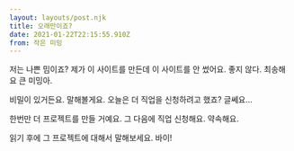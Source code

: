 ```yaml
---
layout: layouts/post.njk
title: 오래만이죠?
date: 2021-01-22T22:15:55.910Z
from: 작은 미밍
---
```

저는 나쁜 밈이죠? 제가 이 사이트를 만든데 이 사이트를 안 썼어요. 좋지 않다. 최송해요 큰 미밍아.

비밀이 있거든요. 말해볼게요. 오늘은 더 직업을 신청하려고 했죠? 글쎄요...

한번만 더 프로젝트를 만들 거예요. 그 다음에 직업 신청해요. 약속해요.

읽기 후에 그 프로젝트에 대해서 말해보세요. 바이!